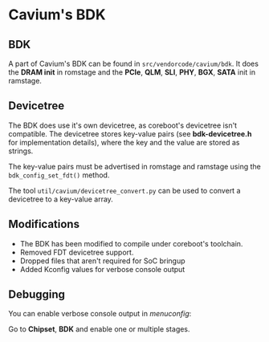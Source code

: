 # Cavium's BDK

## BDK
A part of Cavium's BDK can be found in `src/vendorcode/cavium/bdk`.
It does the **DRAM init** in romstage and the **PCIe**, **QLM**, **SLI**,
**PHY**, **BGX**, **SATA** init in ramstage.

## Devicetree
The BDK does use it's own devicetree, as coreboot's devicetree isn't
compatible. The devicetree stores key-value pairs (see **bdk-devicetree.h**
for implementation details), where the key and the value are stored as strings.

The key-value pairs must be advertised in romstage and ramstage using the
`bdk_config_set_fdt()` method.

The tool `util/cavium/devicetree_convert.py` can be used to convert a
devicetree to a key-value array.

## Modifications

* The BDK has been modified to compile under coreboot's toolchain.
* Removed FDT devicetree support.
* Dropped files that aren't required for SoC bringup
* Added Kconfig values for verbose console output

## Debugging

You can enable verbose console output in *menuconfig*:

Go to **Chipset**, **BDK** and enable one or multiple stages.
